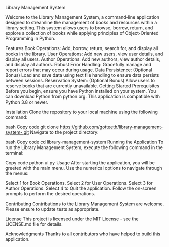 Library Management System




Welcome to the Library Management System, a command-line application designed to streamline the management of books and resources within a library setting. This system allows users to browse, borrow, return, and explore a collection of books while applying principles of Object-Oriented Programming in Python.

Features
Book Operations: Add, borrow, return, search for, and display all books in the library.
User Operations: Add new users, view user details, and display all users.
Author Operations: Add new authors, view author details, and display all authors.
Robust Error Handling: Gracefully manage and report errors that may occur during usage.
Data Persistence: (Optional Bonus) Load and save data using text file handling to ensure data persists between sessions.
Reservation System: (Optional Bonus) Allow users to reserve books that are currently unavailable.
Getting Started
Prerequisites
Before you begin, ensure you have Python installed on your system. You can download Python from python.org. This application is compatible with Python 3.8 or newer.

Installation
Clone the repository to your local machine using the following command:

bash
Copy code
git clone https://github.com/gotteeth/library-management-system-.git
Navigate to the project directory:

bash
Copy code
cd library-management-system
Running the Application
To run the Library Management System, execute the following command in the terminal:

Copy code
python ui.py
Usage
After starting the application, you will be greeted with the main menu. Use the numerical options to navigate through the menus:

Select 1 for Book Operations.
Select 2 for User Operations.
Select 3 for Author Operations.
Select 4 to Quit the application.
Follow the on-screen prompts to perform the desired operations.

Contributing
Contributions to the Library Management System are welcome. Please ensure to update tests as appropriate.

License
This project is licensed under the MIT License - see the LICENSE.md file for details.

Acknowledgments
Thanks to all contributors who have helped to build this application.
